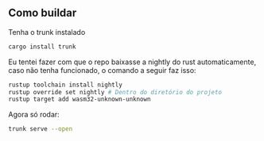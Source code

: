 ## Como buildar
Tenha o trunk instalado
```bash
cargo install trunk
```
Eu tentei fazer com que o repo baixasse a nightly do rust automaticamente, caso não tenha funcionado, o comando a seguir faz isso:
```bash
rustup toolchain install nightly
rustup override set nightly # Dentro do diretório do projeto
rustup target add wasm32-unknown-unknown
```
Agora só rodar:
```bash
trunk serve --open
```
